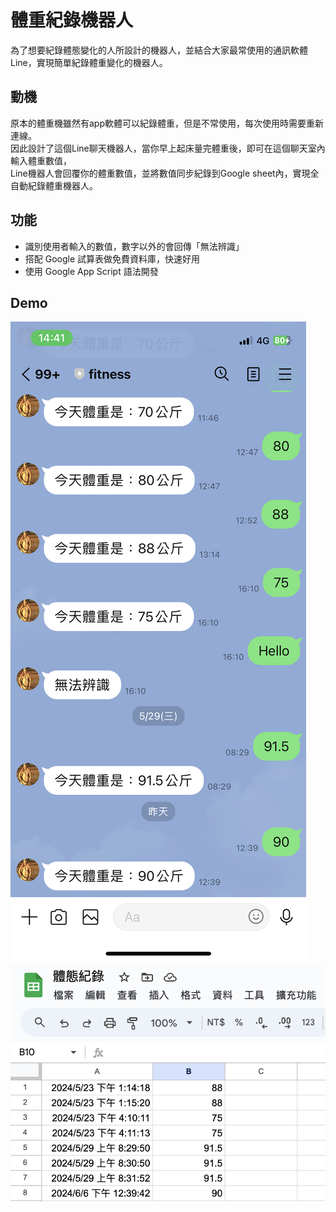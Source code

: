 # 體重紀錄機器人
為了想要紀錄體態變化的人所設計的機器人，並結合大家最常使用的通訊軟體Line，實現簡單紀錄體重變化的機器人。

## 動機
原本的體重機雖然有app軟體可以紀錄體重，但是不常使用，每次使用時需要重新連線。  
因此設計了這個Line聊天機器人，當你早上起床量完體重後，即可在這個聊天室內輸入體重數值，  
Line機器人會回覆你的體重數值，並將數值同步紀錄到Google sheet內，實現全自動紀錄體重機器人。

## 功能
+ 識別使用者輸入的數值，數字以外的會回傳「無法辨識」  
+ 搭配 Google 試算表做免費資料庫，快速好用  
+ 使用 Google App Script 語法開發


## Demo
![image](IMG_0424.PNG)
![image](demo2.PNG)
